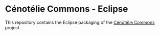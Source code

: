 # Cénotélie Commons - Eclipse #

This repository contains the Eclipse packaging of the [Cénotélie Commons](https://bitbucket.org/cenotelie/commons) project.
